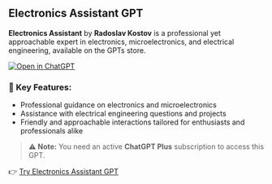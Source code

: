 ## Electronics Assistant GPT

**Electronics Assistant** by **Radoslav Kostov** is a professional yet approachable expert in electronics, microelectronics, and electrical engineering, available on the GPTs store.

[![Open in ChatGPT](https://img.shields.io/badge/Open_in-ChatGPT-74aa9c?logo=openai&logoColor=white)](https://chatgpt.com/g/g-67ce132b33cc8191b68c61816f373148-electronics-assistant)

### 🤖 Key Features:
- Professional guidance on electronics and microelectronics
- Assistance with electrical engineering questions and projects
- Friendly and approachable interactions tailored for enthusiasts and professionals alike

> **⚠️ Note:** You need an active **ChatGPT Plus** subscription to access this GPT.

👉 [Try Electronics Assistant GPT](https://chatgpt.com/g/g-67ce132b33cc8191b68c61816f373148-electronics-assistant)
